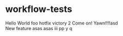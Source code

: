 # workflow-tests
Hello World
foo hotfix
victory 2
Come on!
Yawn!!!!asd\
New feature
asas
asas
iii
pp
y
q